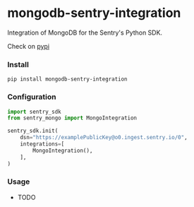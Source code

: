 # mongodb-sentry-integration
Integration of MongoDB for the Sentry's Python SDK.

Check on [pypi](https://pypi.org/project/mongodb-sentry-integration/)

### Install

```shell
pip install mongodb-sentry-integration
```

### Configuration

```python
import sentry_sdk
from sentry_mongo import MongoIntegration

sentry_sdk.init(
    dsn="https://examplePublicKey@o0.ingest.sentry.io/0",
    integrations=[
        MongoIntegration(),
    ],
)
```

### Usage

- TODO
